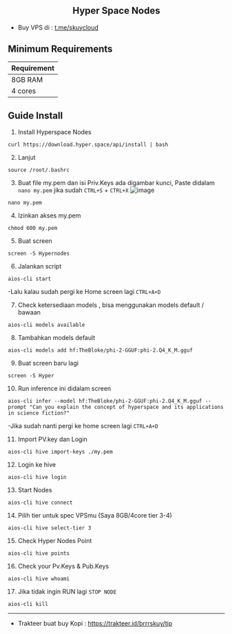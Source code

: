 # <h2 align=center>Hyper Space Nodes</h2>

- Buy VPS di : [t.me/skuycloud](t.me/skuycloud)
## Minimum Requirements

| **Requirement**         |
|-------------------------|
|  8GB RAM                |
|  4 cores                |


## Guide Install
1. Install Hyperspace Nodes
```
curl https://download.hyper.space/api/install | bash
```
2. Lanjut 
```
source /root/.bashrc
```
3. Buat file my.pem dan isi Priv.Keys ada digambar kunci, Paste didalam `nano my.pem` jika sudah `CTRL+S` + `CTRL+X` 
![image](https://github.com/user-attachments/assets/1b1fc174-0f82-47b1-a1da-ecb0d4eff684)
```
nano my.pem
```
4. Izinkan akses my.pem
```
chmod 600 my.pem
```
5. Buat screen 
```
screen -S Hypernodes
```
6. Jalankan script
```
aios-cli start
```
-Lalu kalau sudah pergi ke Home screen lagi `CTRL+A+D`

7. Check ketersediaan models , bisa menggunakan models default / bawaan
```
aios-cli models available
```
8. Tambahkan models default
```
aios-cli models add hf:TheBloke/phi-2-GGUF:phi-2.Q4_K_M.gguf
```
9. Buat screen baru lagi
```
screen -S Hyper
```
10. Run inference ini didalam screen 
```
aios-cli infer --model hf:TheBloke/phi-2-GGUF:phi-2.Q4_K_M.gguf --prompt "Can you explain the concept of hyperspace and its applications in science fiction?"
```
-Jika sudah nanti pergi ke home screen lagi `CTRL+A+D`

11. Import PV.key dan Login
```
aios-cli hive import-keys ./my.pem
```
12. Login ke hive
```
aios-cli hive login
```
13. Start Nodes
```
aios-cli hive connect
```
14. Pilih tier untuk spec VPSmu (Saya 8GB/4core tier 3-4) 
```
aios-cli hive select-tier 3
```
15. Check Hyper Nodes Point
```
aios-cli hive points
```
16. Check your Pv.Keys & Pub.Keys
```
aios-cli hive whoami
```
17. Jika tidak ingin RUN lagi `STOP NODE` 
```
aios-cli kill
```
------------------
- Trakteer buat buy Kopi : https://trakteer.id/brrrskuy/tip
